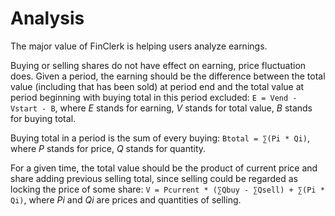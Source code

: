 # Analysis

The major value of FinClerk is helping users analyze earnings.

Buying or selling shares do not have effect on earning, price fluctuation does. Given a period, the earning should be the difference between the total value (including that has been sold) at period end and the total value at period beginning with buying total in this period excluded: ```E = Vend - Vstart - B```, where *E* stands for earning, *V* stands for total value, *B* stands for buying total.

Buying total in a period is the sum of every buying: ```Btotal = ∑(Pi * Qi)```, where *P* stands for price, *Q* stands for quantity.

For a given time, the total value should be the product of current price and share adding previous selling total, since selling could be regarded as locking the price of some share: ```V = Pcurrent * (∑Qbuy - ∑Qsell) + ∑(Pi * Qi)```, where *Pi* and *Qi* are prices and quantities of selling.
